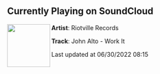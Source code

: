 ## Currently Playing on SoundCloud

[<img align="left" width="100" src="https://i1.sndcdn.com/artworks-9PH6dMMy9J1qIvWi-5TNd5Q-t500x500.jpg">](https://soundcloud.com/riotville-records/john-alto-work-it)

**Artist**: Riotville Records 

**Track**: John Alto - Work It

Last updated at 06/30/2022 08:15
